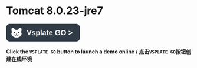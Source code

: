 # Tomcat 8.0.23-jre7

<a href="https://www.vsplate.com/?docker-compose=https://github.com/vsplate/dcenvs/tomcat/8.0.23-jre7"><img alt="VSPLATE GO" src="https://raw.githubusercontent.com/vsplate/images/master/vsgo_btn.png" width="200px"></a>

**Click the `VSPLATE GO` button to launch a demo online / 点击`VSPLATE GO`按钮创建在线环境**